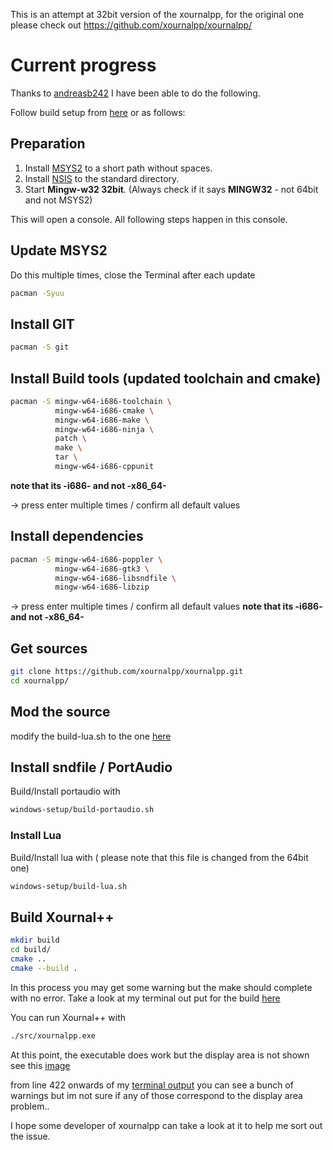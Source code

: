 This is an attempt at 32bit version of the xournalpp, for the original one please check out https://github.com/xournalpp/xournalpp/

# Current progress

Thanks to [andreasb242](https://github.com/andreasb242) I have been able to do the following.

Follow build setup from [here](https://github.com/iamashwin99/xournalpp/edit/master/readme/WindowsBuild.md)
or as follows:

## Preparation
1. Install [MSYS2](https://www.msys2.org/) to a short path without spaces.
2. Install [NSIS](https://nsis.sourceforge.io/Download) to the standard directory.
3. Start **Mingw-w32 32bit**. (Always check if it says **MINGW32** - not 64bit and not MSYS2)

This will open a console. All following steps happen in this console.

## Update MSYS2

Do this multiple times, close the Terminal after each update
```bash
pacman -Syuu
```

## Install GIT

```bash
pacman -S git
```

## Install Build tools (updated toolchain and cmake)

```bash
pacman -S mingw-w64-i686-toolchain \
          mingw-w64-i686-cmake \
          mingw-w64-i686-make \
          mingw-w64-i686-ninja \
          patch \
          make \
          tar \
          mingw-w64-i686-cppunit
```
**note that its -i686- and not -x86_64-**

-> press enter multiple times / confirm all default values

## Install dependencies

```bash
pacman -S mingw-w64-i686-poppler \
          mingw-w64-i686-gtk3 \
          mingw-w64-i686-libsndfile \
          mingw-w64-i686-libzip
```
-> press enter multiple times / confirm all default values
**note that its -i686- and not -x86_64-**

## Get sources

```bash
git clone https://github.com/xournalpp/xournalpp.git
cd xournalpp/
```
## Mod the source
modify the build-lua.sh to the one [here](https://github.com/iamashwin99/xournalpp/blob/master/windows-setup/build-lua.sh)

## Install sndfile / PortAudio

Build/Install portaudio with
```bash
windows-setup/build-portaudio.sh
```

### Install Lua

Build/Install lua with ( please note that this file is changed from the 64bit one)
```bash
windows-setup/build-lua.sh
```

## Build Xournal++

```bash
mkdir build
cd build/
cmake ..
cmake --build .
```
In this process you may get some warning but the make should complete with no error. 
Take a look at my terminal out put for the build [here](http://p.ip.fi/2RXt)



You can run Xournal++ with
```bash
./src/xournalpp.exe
```
At this point, the executable does work but the display area is not shown
see this [image](https://imgur.com/noFtPxh)

from line 422 onwards of my [terminal output](http://p.ip.fi/2RXt) you can see a bunch of warnings but im not sure if any of those correspond to the display area problem..

I hope some developer of xournalpp can take a look at it to help me sort out the issue.
